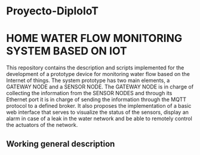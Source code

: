 # Proyecto-DiploIoT
<h1> HOME WATER FLOW MONITORING SYSTEM BASED ON IOT </h1>
<p>
This repository contains the description and scripts implemented for the development of a prototype device for monitoring water flow based on the Internet of things. The system prototype has two main elements, a GATEWAY NODE and a SENSOR NODE. The GATEWAY NODE is in charge of collecting the information from the SENSOR NODES and through its Ethernet port it is in charge of sending the information through the MQTT protocol to a defined broker. It also proposes the implementation of a basic web interface that serves to visualize the status of the sensors, display an alarm in case of a leak in the water network and be able to remotely control the actuators of the network.
</p>

<h2> Working general description </h2>
